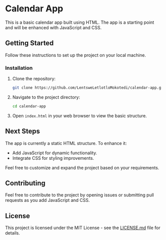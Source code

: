 # Calendar App

This is a basic calendar app built using HTML. The app is a starting point and will be enhanced with JavaScript and CSS.

## Getting Started

Follow these instructions to set up the project on your local machine.

### Installation

1. Clone the repository:

    ```bash
    git clone https://github.com/LentsweLetlotloMokotedi/calendar-app.git
    ```

2. Navigate to the project directory:

    ```bash
    cd calendar-app
    ```

3. Open `index.html` in your web browser to view the basic structure.

## Next Steps

The app is currently a static HTML structure. To enhance it:

- Add JavaScript for dynamic functionality.
- Integrate CSS for styling improvements.

Feel free to customize and expand the project based on your requirements.

## Contributing

Feel free to contribute to the project by opening issues or submitting pull requests as you add JavaScript and CSS.

## License

This project is licensed under the MIT License - see the [LICENSE.md](LICENSE.md) file for details.
